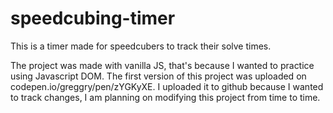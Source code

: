 # speedcubing-timer
This is a timer made for speedcubers to track their solve times.

The project was made with vanilla JS, that's because I wanted to practice using Javascript DOM.
The first version of this project was uploaded on codepen.io/greggry/pen/zYGKyXE.
I uploaded it to github because I wanted to track changes, I am planning on modifying this project from time to time.
